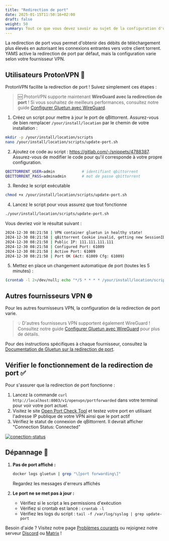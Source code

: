 ```yaml
---
title: "Redirection de port"
date: 2025-01-15T11:50:16+02:00
draft: false
weight: 50
summary: Tout ce que vous devez savoir au sujet de la configuration d'un VPN avec YAMS
---
```


La redirection de port vous permet d'obtenir des débits de téléchargement plus élevés en autorisant les connexions entrantes vers votre client torrent. YAMS active la redirection de port par défaut, mais la configuration varie selon votre fournisseur VPN.

## Utilisateurs ProtonVPN 🚀

ProtonVPN facilite la redirection de port ! Suivez simplement ces étapes :

> 🆕 ProtonVPN supporte maintenant **WireGuard avec la redirection de port** ! Si vous souhaitez de meilleurs performances, consultez notre guide [Configurer Gluetun avec WireGuard](/advanced/wireguard/).

1. Créez un script pour mettre à jour le port de qBittorrent. Assurez-vous de bien remplacer `/your/install/location` par le chemin de votre installation :

```bash
mkdir -p /your/install/location/scripts
nano /your/install/location/scripts/update-port.sh
```

2. Ajoutez ce code au script : https://gitlab.com/-/snippets/4788387. Assurez-vous de modifier le code pour qu'il corresponde à votre propre configuration.

```bash
QBITTORRENT_USER=admin            # identifiant qbittorrent
QBITTORRENT_PASS=adminadmin       # mot de passe qbittorrent
```

3. Rendez le script exécutable

```bash
chmod +x /your/install/location/scripts/update-port.sh
```

4. Lancez le script pour vous assurez que tout fonctionne

```bash
./your/install/location/scripts/update-port.sh
```

Vous devriez voir le résultat suivant :

```bash
2024-12-30 08:21:58 | VPN container gluetun in healthy state!
2024-12-30 08:21:58 | qBittorrent Cookie invalid, getting new SessionID
2024-12-30 08:21:58 | Public IP: 111.111.111.111
2024-12-30 08:21:58 | Configured Port: 61009
2024-12-30 08:21:58 | Active Port: 61009
2024-12-30 08:21:58 | Port OK (Act: 61009 Cfg: 61009)
```

5. Mettez en place un changement automatique de port (toutes les 5 minutes) :

```bash
(crontab -l 2>/dev/null; echo "*/5 * * * * /your/install/location/scripts/update-port.sh") | crontab -
```

## Autres fournisseurs VPN 🌐

Pour les autres fournisseurs VPN, la configuration de la redirection de port varie.

> 💡 D'autres fournisseurs VPN supportent également WireGuard ! Consultez notre guide [Configurer Gluetun avec WireGuard](/advanced/wireguard/) pour plus de détails.

Pour des instructions spécifiques à chaque fournisseur, consultez la [Documentation de Gluetun sur la redirection de port](https://github.com/qdm12/gluetun-wiki/blob/main/setup/advanced/vpn-port-forwarding.md).

## Vérifier le fonctionnement de la redirection de port ✅

Pour s'assurer que la redirection de port fonctionne :

1. Lancez la commande `curl http://localhost:8003/v1/openvpn/portforwarded` dans votre terminal pour voir votre port actuel.
2. Visitez le site [Open Port Check Tool](https://www.yougetsignal.com/tools/open-ports/) et testez votre port en utilisant l'adresse IP publique de votre VPN ainsi que le port actif
3. Vérifiez le statut de connexion de qBittorrent. Il devrait afficher "Connection Status: Connected"

[![conection-status](/pics/advanced-port-forwarding-1.png)](/pics/advanced-port-forwarding-1.png)

## Dépannage 🔧

1. **Pas de port affiché :**

    ```bash
    docker logs gluetun | grep "\[port forwarding\]"
    ```

    Regardez les messages d'erreurs affichés

2. **Le port ne se met pas à jour :**
    - Vérifiez si le script a les permissions d'exécution
    - Vérifiez si crontab est lancé : `crontab -l`
    - Vérifiez les logs du script : `tail -f /var/log/syslog | grep update-port`

Besoin d'aide ? Visitez notre page [Problèmes courants](/faqs/common-errors/) ou rejoignez notre serveur [Discord](https://discord.gg/Gwae3tNMST) ou [Matrix](https://matrix.to/#/#yams-space:rogs.me) !
